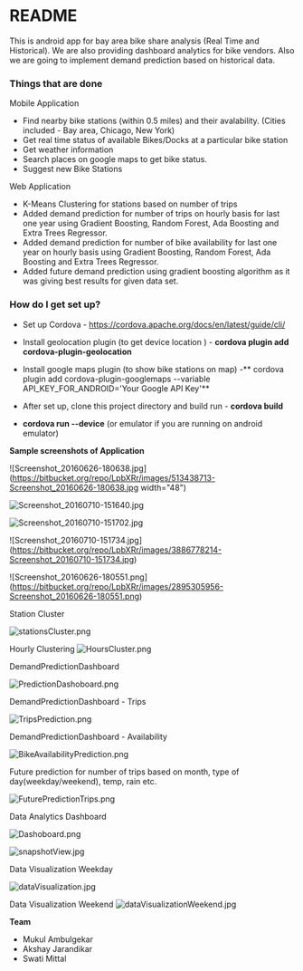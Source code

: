 # README #

This is android app for bay area bike share analysis (Real Time and Historical).
We are also providing dashboard analytics for bike vendors.
Also we are going to implement demand prediction based on historical data.

### Things that are done ###

Mobile Application

*  Find nearby bike stations (within 0.5 miles) and their avalability. (Cities included - Bay area, Chicago, New York)
*  Get real time status of available Bikes/Docks at a particular bike station
*  Get weather information
*  Search places on google maps to get bike status.
*  Suggest new Bike Stations

Web Application 

*  K-Means Clustering for stations based on number of trips
*  Added demand prediction for number of trips on hourly basis for last one year using Gradient Boosting, Random Forest, Ada Boosting and Extra Trees Regressor. 
*  Added demand prediction for number of bike availability for last one year on hourly basis using Gradient Boosting, Random Forest, Ada Boosting and Extra Trees Regressor. 
*  Added future demand prediction using gradient boosting algorithm as it was giving best results for given data set.



### How do I get set up? ###

* Set up Cordova - https://cordova.apache.org/docs/en/latest/guide/cli/

* Install geolocation plugin (to get device location ) - **cordova plugin add cordova-plugin-geolocation**

* Install google maps plugin (to show bike stations on map) -** cordova plugin add cordova-plugin-googlemaps --variable API_KEY_FOR_ANDROID='Your Google API Key'**

* After set up, clone this project directory and build  run - **cordova build**

*  **cordova run --device**  (or emulator if you are running on android emulator)

**Sample screenshots of Application**

![Screenshot_20160626-180638.jpg](https://bitbucket.org/repo/LpbXRr/images/513438713-Screenshot_20160626-180638.jpg width="48")

![Screenshot_20160710-151640.jpg](https://bitbucket.org/repo/LpbXRr/images/272707689-Screenshot_20160710-151640.jpg)

![Screenshot_20160710-151702.jpg](https://bitbucket.org/repo/LpbXRr/images/2543461093-Screenshot_20160710-151702.jpg)

![Screenshot_20160710-151734.jpg]
(https://bitbucket.org/repo/LpbXRr/images/3886778214-Screenshot_20160710-151734.jpg)

![Screenshot_20160626-180551.png]
(https://bitbucket.org/repo/LpbXRr/images/2895305956-Screenshot_20160626-180551.png)

Station Cluster

![stationsCluster.png](https://bitbucket.org/repo/LpbXRr/images/1371861325-stationsCluster.png)

Hourly Clustering
![HoursCluster.png](https://bitbucket.org/repo/LpbXRr/images/3246384951-HoursCluster.png)


DemandPredictionDashboard

![PredictionDashoboard.png](https://bitbucket.org/repo/LpbXRr/images/1325917692-PredictionDashoboard.png)

DemandPredictionDashboard - Trips

![TripsPrediction.png](https://bitbucket.org/repo/LpbXRr/images/3962446731-TripsPrediction.png)

DemandPredictionDashboard - Availability

![BikeAvailabilityPrediction.png](https://bitbucket.org/repo/LpbXRr/images/196978163-BikeAvailabilityPrediction.png)

Future prediction for number of trips based on month, type of day(weekday/weekend), temp, rain etc.

![FuturePredictionTrips.png](https://bitbucket.org/repo/LpbXRr/images/3403255491-FuturePredictionTrips.png)


Data Analytics Dashboard 

![Dashoboard.png](https://bitbucket.org/repo/LpbXRr/images/2119886499-Dashoboard.png)

![snapshotView.jpg](https://bitbucket.org/repo/LpbXRr/images/236357036-snapshotView.jpg)

Data Visualization Weekday

![dataVisualization.jpg](https://bitbucket.org/repo/LpbXRr/images/960626874-dataVisualization.jpg)

Data Visualization Weekend
![dataVisualizationWeekend.jpg](https://bitbucket.org/repo/LpbXRr/images/2669415847-dataVisualizationWeekend.jpg)


**Team**

* Mukul Ambulgekar
* Akshay Jarandikar
* Swati Mittal